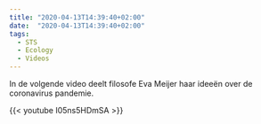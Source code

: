 ```yaml
---
title: "2020-04-13T14:39:40+02:00"
date:  "2020-04-13T14:39:40+02:00"
tags:
  - STS
  - Ecology
  - Videos
---
```


In de volgende video deelt filosofe Eva Meijer haar ideeën over de coronavirus pandemie. 

{{< youtube I05ns5HDmSA >}}
